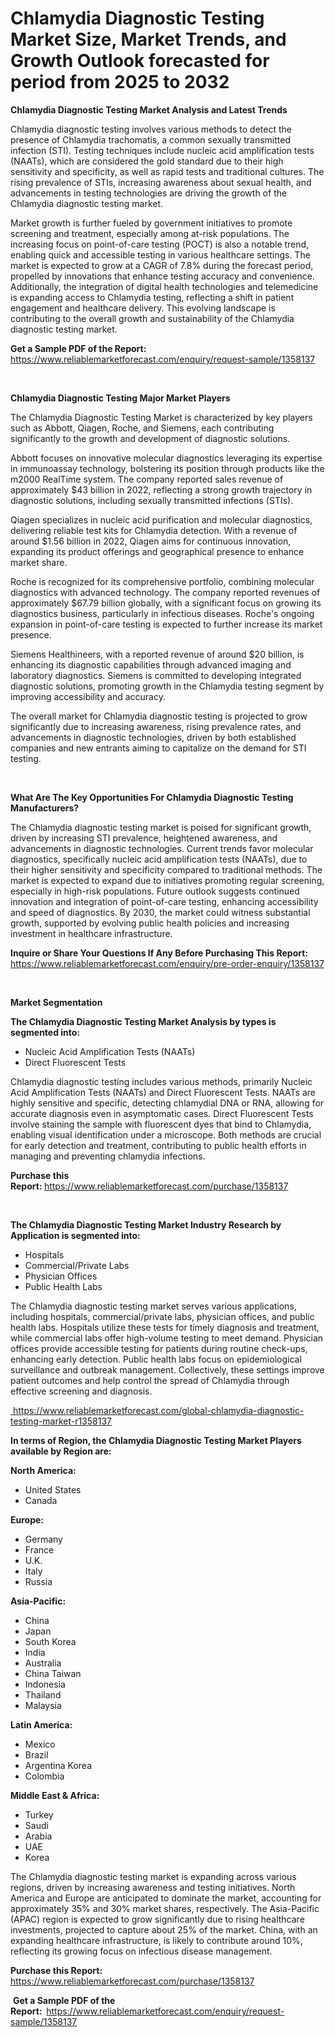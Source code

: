 <p><h1>Chlamydia Diagnostic Testing Market Size, Market Trends, and Growth Outlook forecasted for period from 2025 to 2032</h1></p><p><strong>Chlamydia Diagnostic Testing Market Analysis and Latest Trends</strong></p>
<p><p>Chlamydia diagnostic testing involves various methods to detect the presence of Chlamydia trachomatis, a common sexually transmitted infection (STI). Testing techniques include nucleic acid amplification tests (NAATs), which are considered the gold standard due to their high sensitivity and specificity, as well as rapid tests and traditional cultures. The rising prevalence of STIs, increasing awareness about sexual health, and advancements in testing technologies are driving the growth of the Chlamydia diagnostic testing market.</p><p>Market growth is further fueled by government initiatives to promote screening and treatment, especially among at-risk populations. The increasing focus on point-of-care testing (POCT) is also a notable trend, enabling quick and accessible testing in various healthcare settings. The market is expected to grow at a CAGR of 7.8% during the forecast period, propelled by innovations that enhance testing accuracy and convenience. Additionally, the integration of digital health technologies and telemedicine is expanding access to Chlamydia testing, reflecting a shift in patient engagement and healthcare delivery. This evolving landscape is contributing to the overall growth and sustainability of the Chlamydia diagnostic testing market.</p></p>
<p><strong>Get a Sample PDF of the Report:&nbsp;</strong> <a href="https://www.reliablemarketforecast.com/enquiry/request-sample/1358137?utm_campaign=2759&utm_medium=2&utm_source=Github&utm_content=ia&utm_term=12042025&utm_id=chlamydia-diagnostic-testing">https://www.reliablemarketforecast.com/enquiry/request-sample/1358137</a></p>
<p>&nbsp;</p>
<p><strong>Chlamydia Diagnostic Testing Major Market Players</strong></p>
<p><p>The Chlamydia Diagnostic Testing Market is characterized by key players such as Abbott, Qiagen, Roche, and Siemens, each contributing significantly to the growth and development of diagnostic solutions. </p><p>Abbott focuses on innovative molecular diagnostics leveraging its expertise in immunoassay technology, bolstering its position through products like the m2000 RealTime system. The company reported sales revenue of approximately $43 billion in 2022, reflecting a strong growth trajectory in diagnostic solutions, including sexually transmitted infections (STIs).</p><p>Qiagen specializes in nucleic acid purification and molecular diagnostics, delivering reliable test kits for Chlamydia detection. With a revenue of around $1.56 billion in 2022, Qiagen aims for continuous innovation, expanding its product offerings and geographical presence to enhance market share.</p><p>Roche is recognized for its comprehensive portfolio, combining molecular diagnostics with advanced technology. The company reported revenues of approximately $67.79 billion globally, with a significant focus on growing its diagnostics business, particularly in infectious diseases. Roche's ongoing expansion in point-of-care testing is expected to further increase its market presence.</p><p>Siemens Healthineers, with a reported revenue of around $20 billion, is enhancing its diagnostic capabilities through advanced imaging and laboratory diagnostics. Siemens is committed to developing integrated diagnostic solutions, promoting growth in the Chlamydia testing segment by improving accessibility and accuracy.</p><p>The overall market for Chlamydia diagnostic testing is projected to grow significantly due to increasing awareness, rising prevalence rates, and advancements in diagnostic technologies, driven by both established companies and new entrants aiming to capitalize on the demand for STI testing.</p></p>
<p>&nbsp;</p>
<p><strong>What Are The Key Opportunities For Chlamydia Diagnostic Testing Manufacturers?</strong></p>
<p><p>The Chlamydia diagnostic testing market is poised for significant growth, driven by increasing STI prevalence, heightened awareness, and advancements in diagnostic technologies. Current trends favor molecular diagnostics, specifically nucleic acid amplification tests (NAATs), due to their higher sensitivity and specificity compared to traditional methods. The market is expected to expand due to initiatives promoting regular screening, especially in high-risk populations. Future outlook suggests continued innovation and integration of point-of-care testing, enhancing accessibility and speed of diagnostics. By 2030, the market could witness substantial growth, supported by evolving public health policies and increasing investment in healthcare infrastructure.</p></p>
<p><strong>Inquire or Share Your Questions If Any Before Purchasing This Report:</strong> <a href="https://www.reliablemarketforecast.com/enquiry/pre-order-enquiry/1358137?utm_campaign=2759&utm_medium=2&utm_source=Github&utm_content=ia&utm_term=12042025&utm_id=chlamydia-diagnostic-testing">https://www.reliablemarketforecast.com/enquiry/pre-order-enquiry/1358137</a></p>
<p>&nbsp;</p>
<p><strong>Market Segmentation</strong></p>
<p><strong>The Chlamydia Diagnostic Testing Market Analysis by types is segmented into:</strong></p>
<p><ul><li>Nucleic Acid Amplification Tests (NAATs)</li><li>Direct Fluorescent Tests</li></ul></p>
<p><p>Chlamydia diagnostic testing includes various methods, primarily Nucleic Acid Amplification Tests (NAATs) and Direct Fluorescent Tests. NAATs are highly sensitive and specific, detecting chlamydial DNA or RNA, allowing for accurate diagnosis even in asymptomatic cases. Direct Fluorescent Tests involve staining the sample with fluorescent dyes that bind to Chlamydia, enabling visual identification under a microscope. Both methods are crucial for early detection and treatment, contributing to public health efforts in managing and preventing chlamydia infections.</p></p>
<p><strong>Purchase this Report:&nbsp;</strong><a href="https://www.reliablemarketforecast.com/purchase/1358137?utm_campaign=2759&utm_medium=2&utm_source=Github&utm_content=ia&utm_term=12042025&utm_id=chlamydia-diagnostic-testing">https://www.reliablemarketforecast.com/purchase/1358137</a></p>
<p>&nbsp;</p>
<p><strong>The Chlamydia Diagnostic Testing Market Industry Research by Application is segmented into:</strong></p>
<p><ul><li>Hospitals</li><li>Commercial/Private Labs</li><li>Physician Offices</li><li>Public Health Labs</li></ul></p>
<p><p>The Chlamydia diagnostic testing market serves various applications, including hospitals, commercial/private labs, physician offices, and public health labs. Hospitals utilize these tests for timely diagnosis and treatment, while commercial labs offer high-volume testing to meet demand. Physician offices provide accessible testing for patients during routine check-ups, enhancing early detection. Public health labs focus on epidemiological surveillance and outbreak management. Collectively, these settings improve patient outcomes and help control the spread of Chlamydia through effective screening and diagnosis.</p></p>
<p><a href="https://www.reliablemarketforecast.com/global-chlamydia-diagnostic-testing-market-r1358137?utm_campaign=2759&utm_medium=2&utm_source=Github&utm_content=ia&utm_term=12042025&utm_id=chlamydia-diagnostic-testing">&nbsp;https://www.reliablemarketforecast.com/global-chlamydia-diagnostic-testing-market-r1358137</a></p>
<p><strong>In terms of Region, the Chlamydia Diagnostic Testing Market Players available by Region are:</strong></p>
<p>
    <p> <strong> North America: </strong>
        <ul>
            <li>United States</li>
            <li>Canada</li>
        </ul>
        </p> 
    <p> <strong> Europe: </strong>
        <ul>
            <li>Germany</li>
            <li>France</li>
            <li>U.K.</li>
            <li>Italy</li>
            <li>Russia</li>
        </ul>
        </p> 
    <p> <strong> Asia-Pacific: </strong>
        <ul>
            <li>China</li>
            <li>Japan</li>
            <li>South Korea</li>
            <li>India</li>
            <li>Australia</li>
            <li>China Taiwan</li>
            <li>Indonesia</li>
            <li>Thailand</li>
            <li>Malaysia</li>
        </ul>
        </p> 
    <p> <strong> Latin America: </strong>
        <ul>
            <li>Mexico</li>
            <li>Brazil</li>
            <li>Argentina Korea</li>
            <li>Colombia</li>
        </ul>
        </p> 
    <p> <strong> Middle East & Africa: </strong>
        <ul>
            <li>Turkey</li>
            <li>Saudi</li>
            <li>Arabia</li>
            <li>UAE</li>
            <li>Korea</li>
        </ul>
    </p>
    </p>
<p><p>The Chlamydia diagnostic testing market is expanding across various regions, driven by increasing awareness and testing initiatives. North America and Europe are anticipated to dominate the market, accounting for approximately 35% and 30% market shares, respectively. The Asia-Pacific (APAC) region is expected to grow significantly due to rising healthcare investments, projected to capture about 25% of the market. China, with an expanding healthcare infrastructure, is likely to contribute around 10%, reflecting its growing focus on infectious disease management.</p></p>
<p><strong>Purchase this Report: </strong><a href="https://www.reliablemarketforecast.com/purchase/1358137?utm_campaign=2759&utm_medium=2&utm_source=Github&utm_content=ia&utm_term=12042025&utm_id=chlamydia-diagnostic-testing">https://www.reliablemarketforecast.com/purchase/1358137</a></p>
<p>&nbsp;<strong>Get a Sample PDF of the Report:&nbsp;&nbsp;</strong><a href="https://www.reliablemarketforecast.com/enquiry/request-sample/1358137?utm_campaign=2759&utm_medium=2&utm_source=Github&utm_content=ia&utm_term=12042025&utm_id=chlamydia-diagnostic-testing">https://www.reliablemarketforecast.com/enquiry/request-sample/1358137</a></p>
<p><strong></strong></p>
<p><p></p><p></p><p></p></p>